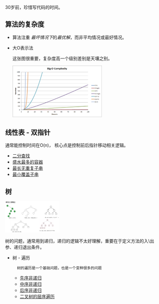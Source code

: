 
30岁前，珍惜写代码的时间。

## 算法的复杂度
* 算法注重 *最坏情况下*的*最优解*，而非平均情况或最好情况。
* 大O表示法 

    这张图很重要，复杂度高一个级别差别是天壤之别。
    
    <img width="60%" height="50%" src="https://github.com/RynnLee/rynn-code-master/blob/master/pics/big-o.png"/>

## 线性表 - 双指针
 通常能控制时间在O(n)，
 核心点是控制前后指针移动相关逻辑。
 * [二分查找](./topics/二分查找.md) 
 * [盛水最多的容器](./topics/盛水最多的容器.md) 
 * [最长无重复子串](./topics/最长无重复子串.md) 
 * [最小覆盖子串](./topics/最小覆盖子串.md) 
## 树 
<img width="35%" height="28%" src="https://github.com/RynnLee/rynn-code-master/blob/master/pics/tree-type.png"/>

树的问题，通常用到递归，递归的逻辑不太好理解，重要在于定义方法的入\出参、递归退出条件。
* 树 - 遍历
               
        树的遍历是一个基础问题，也是一个变种很多的问题
        
    * [先序非递归](./topics/tree/先序非递归.md)
    * [中序非递归](./topics/tree/中序非递归.md) 
    * [后序非递归](./topics/tree/后序非递归.md) 
    * [二叉树的层序遍历](./topics/tree/二叉树的层序遍历.md) 
    
